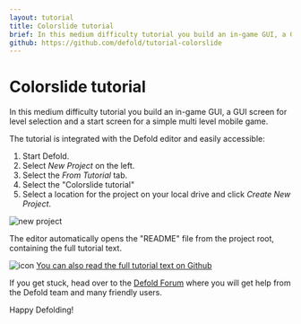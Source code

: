 ```yaml
---
layout: tutorial
title: Colorslide tutorial
brief: In this medium difficulty tutorial you build an in-game GUI, a GUI screen for level selection and a start screen for a simple multi level mobile game.
github: https://github.com/defold/tutorial-colorslide
---
```


# Colorslide tutorial

In this medium difficulty tutorial you build an in-game GUI, a GUI screen for level selection and a start screen for a simple multi level mobile game.

The tutorial is integrated with the Defold editor and easily accessible:

1. Start Defold.
2. Select *New Project* on the left.
3. Select the *From Tutorial* tab.
4. Select the "Colorslide tutorial"
5. Select a location for the project on your local drive and click *Create New Project*.

![new project](../images/new-colorslide.png)

The editor automatically opens the "README" file from the project root, containing the full tutorial text.

![icon](../images/icon-tutorial.svg) [You can also read the full tutorial text on Github](https://github.com/defold/tutorial-colorslide)

If you get stuck, head over to the [Defold Forum](//forum.defold.com) where you will get help from the Defold team and many friendly users.

Happy Defolding!


